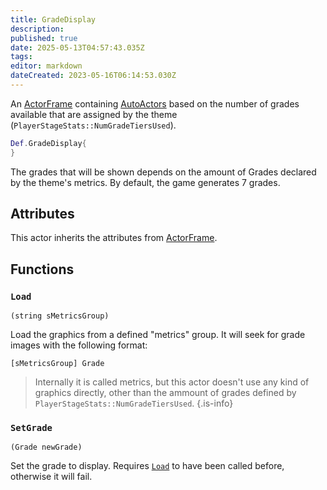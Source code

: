 ```yaml
---
title: GradeDisplay
description: 
published: true
date: 2025-05-13T04:57:43.035Z
tags: 
editor: markdown
dateCreated: 2023-05-16T06:14:53.030Z
---
```


An [ActorFrame](/dev/actors/actortypes/actorframe) containing [AutoActors](/dev/actors/actortypes) based on the number of grades available that are assigned by the theme (`PlayerStageStats::NumGradeTiersUsed`).

```lua
Def.GradeDisplay{
}
```

The grades that will be shown depends on the amount of Grades declared by the theme's metrics. By default, the game generates 7 grades.

## Attributes

This actor inherits the attributes from [ActorFrame](/dev/actors/actortypes/actorframe).

## Functions

### `Load`
`(string sMetricsGroup)`

Load the graphics from a defined "metrics" group. It will seek for grade images with the following format:
```
[sMetricsGroup] Grade
```

> Internally it is called metrics, but this actor doesn't use any kind of graphics directly, other than the ammount of grades defined by `PlayerStageStats::NumGradeTiersUsed`.
{.is-info}

### `SetGrade`
`(Grade newGrade)`

Set the grade to display. Requires [`Load`](#load) to have been called before, otherwise it will fail.